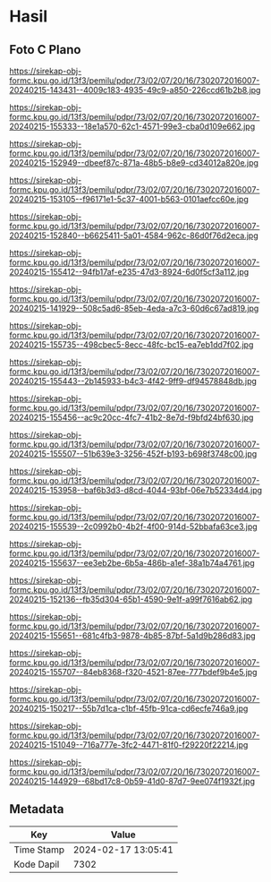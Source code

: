 # Hasil

## Foto C Plano

https://sirekap-obj-formc.kpu.go.id/13f3/pemilu/pdpr/73/02/07/20/16/7302072016007-20240215-143431--4009c183-4935-49c9-a850-226ccd61b2b8.jpg

https://sirekap-obj-formc.kpu.go.id/13f3/pemilu/pdpr/73/02/07/20/16/7302072016007-20240215-155333--18e1a570-62c1-4571-99e3-cba0d109e662.jpg

https://sirekap-obj-formc.kpu.go.id/13f3/pemilu/pdpr/73/02/07/20/16/7302072016007-20240215-152949--dbeef87c-871a-48b5-b8e9-cd34012a820e.jpg

https://sirekap-obj-formc.kpu.go.id/13f3/pemilu/pdpr/73/02/07/20/16/7302072016007-20240215-153105--f96171e1-5c37-4001-b563-0101aefcc60e.jpg

https://sirekap-obj-formc.kpu.go.id/13f3/pemilu/pdpr/73/02/07/20/16/7302072016007-20240215-152840--b6625411-5a01-4584-962c-86d0f76d2eca.jpg

https://sirekap-obj-formc.kpu.go.id/13f3/pemilu/pdpr/73/02/07/20/16/7302072016007-20240215-155412--94fb17af-e235-47d3-8924-6d0f5cf3a112.jpg

https://sirekap-obj-formc.kpu.go.id/13f3/pemilu/pdpr/73/02/07/20/16/7302072016007-20240215-141929--508c5ad6-85eb-4eda-a7c3-60d6c67ad819.jpg

https://sirekap-obj-formc.kpu.go.id/13f3/pemilu/pdpr/73/02/07/20/16/7302072016007-20240215-155735--498cbec5-8ecc-48fc-bc15-ea7eb1dd7f02.jpg

https://sirekap-obj-formc.kpu.go.id/13f3/pemilu/pdpr/73/02/07/20/16/7302072016007-20240215-155443--2b145933-b4c3-4f42-9ff9-df94578848db.jpg

https://sirekap-obj-formc.kpu.go.id/13f3/pemilu/pdpr/73/02/07/20/16/7302072016007-20240215-155456--ac9c20cc-4fc7-41b2-8e7d-f9bfd24bf630.jpg

https://sirekap-obj-formc.kpu.go.id/13f3/pemilu/pdpr/73/02/07/20/16/7302072016007-20240215-155507--51b639e3-3256-452f-b193-b698f3748c00.jpg

https://sirekap-obj-formc.kpu.go.id/13f3/pemilu/pdpr/73/02/07/20/16/7302072016007-20240215-153958--baf6b3d3-d8cd-4044-93bf-06e7b52334d4.jpg

https://sirekap-obj-formc.kpu.go.id/13f3/pemilu/pdpr/73/02/07/20/16/7302072016007-20240215-155539--2c0992b0-4b2f-4f00-914d-52bbafa63ce3.jpg

https://sirekap-obj-formc.kpu.go.id/13f3/pemilu/pdpr/73/02/07/20/16/7302072016007-20240215-155637--ee3eb2be-6b5a-486b-a1ef-38a1b74a4761.jpg

https://sirekap-obj-formc.kpu.go.id/13f3/pemilu/pdpr/73/02/07/20/16/7302072016007-20240215-152136--fb35d304-65b1-4590-9e1f-a99f7616ab62.jpg

https://sirekap-obj-formc.kpu.go.id/13f3/pemilu/pdpr/73/02/07/20/16/7302072016007-20240215-155651--681c4fb3-9878-4b85-87bf-5a1d9b286d83.jpg

https://sirekap-obj-formc.kpu.go.id/13f3/pemilu/pdpr/73/02/07/20/16/7302072016007-20240215-155707--84eb8368-f320-4521-87ee-777bdef9b4e5.jpg

https://sirekap-obj-formc.kpu.go.id/13f3/pemilu/pdpr/73/02/07/20/16/7302072016007-20240215-150217--55b7d1ca-c1bf-45fb-91ca-cd6ecfe746a9.jpg

https://sirekap-obj-formc.kpu.go.id/13f3/pemilu/pdpr/73/02/07/20/16/7302072016007-20240215-151049--716a777e-3fc2-4471-81f0-f29220f22214.jpg

https://sirekap-obj-formc.kpu.go.id/13f3/pemilu/pdpr/73/02/07/20/16/7302072016007-20240215-144929--68bd17c8-0b59-41d0-87d7-9ee074f1932f.jpg


## Metadata

| Key        | Value               |
| ---------- | ------------------- |
| Time Stamp | 2024-02-17 13:05:41 |
| Kode Dapil | 7302                |



